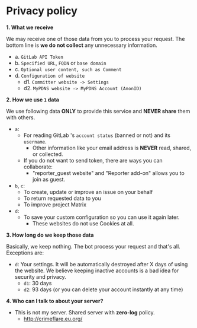 # Privacy policy


**1. What we receive**

  We may receive one of those data from you to process your request.
  The bottom line is **we do not collect** any unnecessary information.

  - a. `GitLab API Token`
  - b. `Specified URL`, `FQDN` or `base domain`
  - c. `Optional user content, such as Comment`
  - d. `Configuration of website`
    - d1. `Committer website -> Settings`
    - d2. `MyPDNS website -> MyPDNS Account (AnonID)`



**2. How we use `1` data**

  We use following data **ONLY** to provide this service and **NEVER share** them with others.

  - `a`:
    - For reading GitLab 's `account status` (banned or not) and its `username`.
      - Other information like your email address is **NEVER** read, shared, or collected.
    - If you do not want to send token, there are ways you can collaborate:
      - "reporter_guest website" and "Reporter add-on" allows you to join as guest.
  - `b`, `c`:
    - To create, update or improve an issue on your behalf
    - To return requested data to you
    - To improve project Matrix
  - `d`:
    - To save your custom configuration so you can use it again later.
      - These websites do not use Cookies at all.


**3. How long do we keep those data**

  Basically, we keep nothing. The bot process your request and that's all.
  Exceptions are:
  - `d`: Your settings. It will be automatically destroyed after X days of using the website. We believe keeping inactive accounts is a bad idea for security and privacy.
    - `d1`: 30 days
    - `d2`: 93 days (or you can delete your account instantly at any time)


**4. Who can I talk to about your server?**
  - This is not my server. Shared server with **zero-log** policy.
    - http://crimeflare.eu.org/

